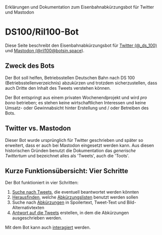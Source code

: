 <p id="meta">
<title>DS100-Bot Startseite</title>
<desc>Erklärungen und Dokumentation zum Eisenbahnabkürzungsbot für
Twitter und Mastodon</desc>
</p>

DS100/Ril100-Bot
================

Diese Seite beschreibt den Eisenbahnabkürzungsbot für
[Twitter (@\_ds\_100)](https://twitter.com/_ds_100) und <a rel="me"
href="https://botsin.space/@ril100">Mastodon (@ril100@botsin.space)</a>.

Zweck des Bots
--------------

Der Bot soll helfen, Betriebsstellen Deutschen Bahn nach DS 100
(Betriebsstellenverzeichnis) abzukürzen und trotzdem sicherzustellen,
dass auch Dritte den Inhalt des Tweets verstehen können.

Der Bot entspringt aus einem privaten Wochenendprojekt und wird _pro
bono_ betrieben; es stehen keine wirtschaftlichen Interessen und keine
Umsatz- oder Gewinnabsicht hinter Erstellung und / oder Betreiben des Bots.

Twitter vs. Mastodon
--------------------

Dieser Bot wurde ursprünglich für Twitter geschrieben und später so erweitert,
dass er auch bei Mastodon eingesetzt werden kann. Aus diesen historischen
Gründen benutzt die Dokumentation das _generische Twittertum_ und bezeichnet
alles als 'Tweets', auch die 'Toots'.

Kurze Funktionsübersicht: Vier Schritte
---------------------------------------

Der Bot funktioniert in vier Schritten:

1. [Suche nach Tweets](/finde-tweets.html), die eventuell beantwortet
   werden könnten
2. [Herausfinden](/finde-listen.html), welche
   [Abkürzungslisten](/copyright.html) benutzt werden sollen
3. Suche nach [Abkürzungen](/finde-lang.html) in <span
   class="only-mastodon">Spoilertext,</span> Tweet-Text und
   Bild-Alternativtexten
4. [Antwort auf die Tweets](/aufbau-antworten.html) erstellen, in dem
   die Abkürzungen ausgeschrieben werden.

Mit dem Bot kann auch [interagiert](/interaktion.html) werden.
